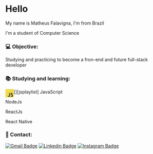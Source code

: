 # Hello
My name is Matheus Falavigna, I'm from Brazil

I'm a student of Computer Science

### 💻 Objective:
Studying and practicing to become a fron-end and future full-stack developer

### 📚 Studying and learning: 
[<img align="left" alt="JavaScript" width="26px" src="https://raw.githubusercontent.com/github/explore/80688e429a7d4ef2fca1e82350fe8e3517d3494d/topics/javascript/javascript.png" />][jsplaylist]
JavaScript

NodeJs

ReactJs

React Native

### 👦 Contact:
[![Gmail Badge](https://img.shields.io/badge/-Gmail-Red?style=flat-square&logo=Gmail&logoColor=white&link=matheusfalavigna@gmail.com)](mailto:matheusfalavigna@gmail.com)
[![Linkedin Badge](https://img.shields.io/badge/-Linkedin-Blue?style=flat-square&logo=Linkedin&logoColor=white&link=https://www.linkedin.com/in/matheusfalavigna/)](https://www.linkedin.com/in/matheusfalavigna/) 
[![Instagram Badge](https://img.shields.io/badge/-Instagram-E4405F?style=flat-square&logo=Instagram&logoColor=white&link=https://www.instagram.com/matheusfalavigna/)](https://www.instagram.com/matheusfalavigna/)


